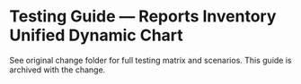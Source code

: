# Testing Guide — Reports Inventory Unified Dynamic Chart

See original change folder for full testing matrix and scenarios. This guide is archived with the change.
